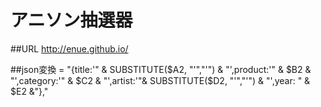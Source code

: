 # アニソン抽選器

##URL
http://enue.github.io/

##json変換
= "{title:'" & SUBSTITUTE($A2, "'","\'") & "',product:'" & $B2 & "',category:'" & $C2 & "',artist:'"& SUBSTITUTE($D2, "'","\'") & "',year: " & $E2 &"},"

